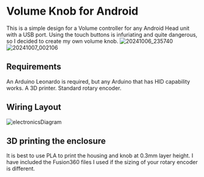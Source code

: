 # Volume Knob for Android
This is a simple design for a Volume controller for any Android Head unit with a USB port. Using the touch buttons is infuriating and quite dangerous, so I decided to create my own volume knob.
![20241006_235740](https://github.com/user-attachments/assets/06dbf0a0-8aaf-4327-90d1-012c1c28d321)
![20241007_002106](https://github.com/user-attachments/assets/70d0af65-9059-44f9-8eda-1e05794d7c46)

## Requirements
An Arduino Leonardo is required, but any Arduino that has HID capability works.
A 3D printer.
Standard rotary encoder.

## Wiring Layout
![electronicsDiagram](https://github.com/user-attachments/assets/92fbf004-bf83-43e3-995c-885d0477ab45)

## 3D printing the enclosure
It is best to use PLA to print the housing and knob at 0.3mm layer height. I have included the Fusion360 files I used if the sizing of your rotary encoder is different.
